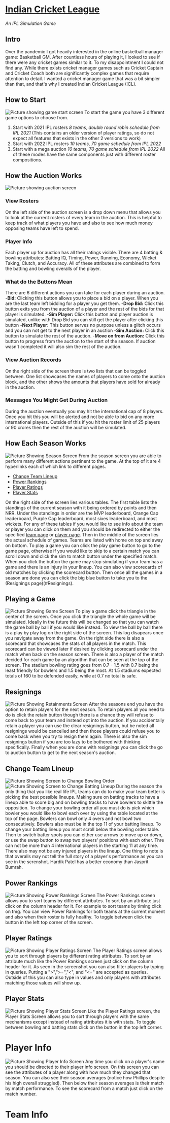 # [Indian Cricket League](https://icricketleague.com)
*An IPL Simulation Game* <br>
## Intro
Over the pandemic I got heavily interested in the online basketball manager game: Basketball GM. After countless hours of playing it, I looked to see if there were any cricket games similar to it. To my disappointment I could not find any. While there exists cricket manager games such as Cricket Captain and Cricket Coach both are significantly complex games that require attention to detail. I wanted a cricket manager game that was a bit simpler than that, and that's why I created Indian Cricket League (ICL).  
## How to Start
![Picture showing game start screen](https://imgur.com/0DguY1S.jpg)
To start the game you have 3 different game options to choose from.
1. Start with 2021 IPL rosters *8 teams, double round robin schedule from IPL 2021* (This contains an older version of player ratings, so do not expect all features that exists in the other 2 versions to work)
2. Start with 2022 IPL rosters *10 teams, 70 game schedule from IPL 2022*
3. Start with a mega auction *10 teams, 70 game schedule from IPL 2022*
All of these modes have the same components just with different roster compositions.

## How the Auction Works
![Picture showing auction screen](https://imgur.com/d5WjuB9.jpg)
### View Rosters
On the left side of the auction screen is a drop down menu that allows you to look at the current rosters of every team in the auction. This is helpful to keep track of what players you have and also to see how much money opposing teams have left to spend.
### Player Info
Each player up for auction has all their ratings visible. There are 4 batting & bowling attributes: Batting IQ, Timing, Power, Running, Economy, Wicket Taking, Clutch, and Accuracy. All of these attributes are combined to form the batting and bowling overalls of the player. 
### What do the Buttons Mean
There are 6 different actions you can take for each player during an auction. 
 -**Bid:** Clicking this button allows you to place a bid on a player. When you are the last team left bidding for a player you get them.
-**Drop Bid:** Click this button exits you from the auction of a player and the rest of the bids for that player is simulated.
-**Sim Player:** Click this button and player auction is simulated, unlike with Drop Bid you can still get the player after clicking this button
-**Next Player:** This button serves no purpose unless a glitch occurs and you can not get to the next player in an auction
-**Sim Auction:** Click this button to simulate the rest of the auction.
-**Move on from Auction:** Click this button to progress from the auction to the start of the season. If auction wasn't completed it will also sim the rest of the auction.
### View Auction Records
On the right side of the screen there is two lists that can be toggled between. One list showcases the names of players to come onto the auction block, and the other shows the amounts that players have sold for already in the auction.
### Messages You Might Get During Auction
During the auction eventually you may hit the international cap of 8 players. Once you hit this you will be alerted and not be able to bid on any more international players. Outside of this if you hit the roster limit of 25 players or 90 crores then the rest of the auction will be simulated.

## How Each Season Works
![Picture Showing Season Screen](https://imgur.com/qpzQcGg.jpg)
From the season screen you are able to perform many different actions pertinent to the game. At the top of it are 4 hyperlinks each of which link to different pages. 
- [Change Team Lineup](#Change-Team-Lineup)
- [Power Rankings](#Power-Rankings)
- [Player Ratings](#Player-Ratings)
- [Player Stats](#Player-Stats)

On the right side of the screen lies various tables. The first table lists the standings of the current season with it being ordered by points and then NRR. Under the standings in order are the MVP leaderboard, Orange Cap leaderboard, Purple Cap leaderboard, most sixes leaderboard, and most wickets. For any of these tables if you would like to see info about the team or player you can click on them and you should be redirected to either the specified [team page](#Team-Roster) or [player page](#Player-Info). Then in the middle of the screen lies the actual schedule of games. Teams are listed with home on top and away on bottom. To play a game you can click the play game button to go to the game page, otherwise if you would like to skip to a certain match you can scroll down and click the sim to match button under the specified match. When you click the button the game may stop simulating if your team has a game and there is an injury in your lineup. You can also view scorecards of old matches by clicking the scorecard button. Then once all the games in a season are done you can click the big blue button to take you to the (Resignings page)(#Resignings).

## Playing a Game
![Picture Showing Game Screen](https://imgur.com/viiiug0.jpg)
To play a game click the triangle in the center of the screen. Once you click the triangle the whole game will be simulated. Ideally in the future this will be changed so that you can watch the game ball by ball if you would like instead. To view the ball by ball there is a play by play log on the right side of the screen. This log disapears once you navigate away from the game. On the right side there is also a scorecard that showcases the stats of all players in the match. This scorecard can be viewed later if desired by clicking scorecard under the match when back on the season screen. There is also a player of the match decided for each game by an algorithm that can be seen at the top of the screen. The stadium bowling rating goes from 0.7 - 1.5 with 0.7 being the least friendly for bowlers and 1.5 being the most. At 1.5 stadiums expected totals of 160 to be defended easily, while at 0.7 no total is safe.

## Resignings
![Picture Showing Retainments Screen](https://imgur.com/a/bXogYL1.jpg)
After the seasons end you have the option to retain players for the next season. To retain players all you need to do is click the retain button though there is a chance they will refuse to come back to your team and instead opt into the auction. If you accidentally retain a player you can use the clear resignings button, but be noted all resignings would be cancelled and then those players could refuse you to come back when you try to resign them again. There is also the sim resignings button if you are too lazy to be bothered with thinking specifically. Finally when you are done with resignings you can click the go to auction button to get to the next season's auction. 

## Change Team Lineup
![Picture Showing Screen to Change Bowling Order](https://imgur.com/T3CuVoj.jpg)
![Picture Showing Screen to Change Batting Lineup](https://imgur.com/cB9qGr6.jpg)
During the season the only thing that you like real life IPL teams can do to make your team better is picking the best possible lineups. Making sure on batting tracks to have a lineup able to score big and on bowling tracks to have bowlers to skittle the opposition. To change your bowling order all you must do is pick which bowler you would like to bowl each over by using the table located at the top of the page. Bowlers can bowl only 4 overs and not bowl two consecutively. Bowlers also must be in the top 11 of your batting lineup. To change your batting lineup you must scroll below the bowling order table. Then to switch batter spots you can either use arrows to move up or down, or use the swap button to swap two players' positions with each other. Thre can not be more than 4 international players in the starting 11 at any time. There also may not be any injured players in the lineup. One thing to note is that overalls may not tell the full story of a player's performance as you can see in the screnshot. Hardik Patel has a better economy than Jasprit Bumrah.

## Power Rankings
![Picture Showing Power Rankings Screen](https://imgur.com/ui6MqfT.jpg)
The Power Rankings screen allows you to sort teams by different attributes. To sort by an attribute just click on the column header for it. For example to sort teams by timing click on tmg. You can view Power Rankings for both teams at the current moment and also when their roster is fully healthy. To toggle between click the button in the left top corner of the screen.
## Player Ratings
![Picture Showing Player Ratings Screen](https://imgur.com/VaTgpUO.jpg)
The Player Ratings screen allows you to sort through players by different rating attributes. To sort by an attribute much like the Power Rankings screen just click on the column header for it. As seen in the screenshot you can also filter players by typing in queries. Putting a ">",">=","<", and "<=" are accepted as queries. Outside of this you can also type in values and only players with attributes matching those values will show up.

## Player Stats
![Picture Showing Player Stats Screen](https://imgur.com/nPucXxj.jpg)
Like the Player Ratings screen, the Player Stats Screen allows you to sort through players with the same mechanisms except instead of rating attributes it is with stats. To toggle between bowling and batting stats click on the button in the top left corner. 

# Player Info
![Picture Showing Player Info Screen](https://imgur.com/WyS21el.jpg)
Any time you click on a player's name you should be directed to their player info screen. On this screen you can see the attributes of a player along with how much they changed that season. You can also see their season averages (notice how Phillips despite his high overall struggled). Then below their season averages is their match by match performance. To see the scorecard from a match just click on the match number. 

# Team Info

